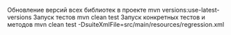 Обновление версий всех библиотек в проекте mvn versions:use-latest-versions
Запуск тестов  mvn clean test
Запуск конкретных тестов и методов  mvn clean test -DsuiteXmlFile=src/main/resources/regression.xml